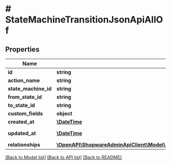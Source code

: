 # # StateMachineTransitionJsonApiAllOf

## Properties

Name | Type | Description | Notes
------------ | ------------- | ------------- | -------------
**id** | **string** |  | [optional]
**action_name** | **string** |  |
**state_machine_id** | **string** |  |
**from_state_id** | **string** |  |
**to_state_id** | **string** |  |
**custom_fields** | **object** |  | [optional]
**created_at** | [**\DateTime**](\DateTime.md) |  | [readonly]
**updated_at** | [**\DateTime**](\DateTime.md) |  | [optional] [readonly]
**relationships** | [**\OpenAPI\ShopwareAdminApiClient\Model\StateMachineTransitionJsonApiAllOfRelationships**](StateMachineTransitionJsonApiAllOfRelationships.md) |  | [optional]

[[Back to Model list]](../../README.md#models) [[Back to API list]](../../README.md#endpoints) [[Back to README]](../../README.md)
